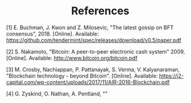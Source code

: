<div align='center'> 
	<h1>References</h1>
</div>

[1]	E. Buchman, J. Kwon and Z. Milosevic, "The latest gossip on BFT consensus", 2018. [Online]. Available: <https://github.com/tendermint/spec/releases/download/v0.5/paper.pdf>

[2] S. Nakamoto, "Bitcoin: A peer-to-peer electronic cash system" 2009. [Online]. Available: <http://www.bitcoin.org/bitcoin.pdf> 

[3] M. Crosby, Nachiappan, P. Pattanayak, S. Verma, V. Kalyanaraman, "Blockchain technology - beyond Bitcoin". [Online]. Available: <https://j2-capital.com/wp-content/uploads/2017/11/AIR-2016-Blockchain.pdf>

[4] G. Zyskind, O. Nathan,  A. Pentland, ""
<!--stackedit_data:
eyJoaXN0b3J5IjpbLTE5MTE5MDkyODMsMTI1MjQ2NDkyMiwtMT
YyNTYwMTQ5MSwtMTUxNjUxMzk4OSwtMjkyNTc3MzkzXX0=
-->